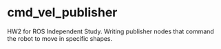 # cmd_vel_publisher
HW2 for ROS Independent Study. Writing publisher nodes that command the robot to move in specific shapes.

